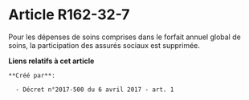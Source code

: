 # Article R162-32-7

Pour les dépenses de soins comprises dans le forfait annuel global de soins, la participation des assurés sociaux est
supprimée.

**Liens relatifs à cet article**

	**Créé par**:

	  - Décret n°2017-500 du 6 avril 2017 - art. 1

